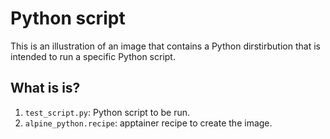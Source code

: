 # Python script

This is an illustration of an image that contains a Python
dirstirbution that is intended to run a specific Python
script.

## What is is?

1. `test_script.py`: Python script to be run.
1. `alpine_python.recipe`: apptainer recipe to create the
   image.

